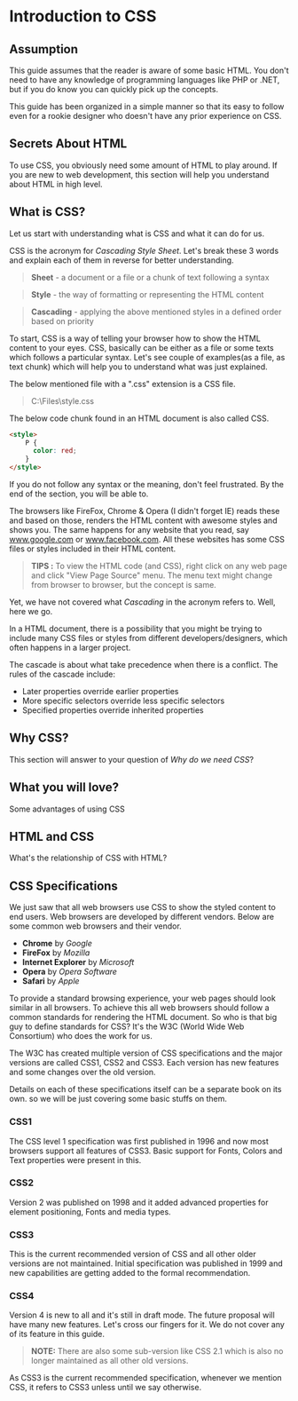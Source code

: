 Introduction to CSS
===================

Assumption
----------
This guide assumes that the reader is aware of some basic HTML. You don't need to have any knowledge of programming languages like PHP or .NET, but if you do know you can quickly pick up the concepts.

This guide has been organized in a simple manner so that its easy to follow even for a rookie designer who doesn't have any prior experience on CSS.

Secrets About HTML
------------------
To use CSS, you obviously need some amount of HTML to play around. If you are new to web development, this section will help you understand about HTML in high level.

What is CSS?
------------
Let us start with understanding what is CSS and what it can do for us.

CSS is the acronym for *Cascading Style Sheet*. Let's break these 3 words and explain each of them in reverse for better understanding.

> **Sheet** - a document or a file or a chunk of text following a syntax

> **Style** - the way of formatting or representing the HTML content

>**Cascading** - applying the above mentioned styles in a defined order based on priority

To start, CSS is a way of telling your browser how to show the HTML content to your eyes. CSS, basically can be either as a file or some texts which follows a particular syntax. Let's see couple of examples(as a file, as text chunk) which will help you to understand what was just explained. 

The below mentioned file with a ".css" extension is a CSS file.

> C:\Files\style.css

The below code chunk found in an HTML document is also called CSS.

```html
<style>
    P {
      color: red;
    }
</style>
```
If you do not follow any syntax or the meaning, don't feel frustrated. By the end of the section, you will be able to.

The browsers like FireFox, Chrome & Opera (I didn't forget IE) reads these and based on those, renders the HTML content with awesome styles and shows you. The same happens for any website that you read, say www.google.com or www.facebook.com. All these websites has some CSS files or styles included in their HTML content.

> **TIPS :** To view the HTML code (and CSS), right click on any web page and click "View Page Source" menu. The menu text might change from
> browser to browser, but the concept is same.

Yet, we have not covered what *Cascading* in the acronym refers to. Well, here we go.

In a HTML document, there is a possibility that you might be trying to include many CSS files or styles from different developers/designers, which often happens in a larger project.

The cascade is about what take precedence when there is a conflict. The rules of the cascade include:

- Later properties override earlier properties
- More specific selectors override less specific selectors
- Specified properties override inherited properties


Why CSS?
--------
This section will answer to your question of *Why do we need CSS*?

What you will love?
-------------------
Some advantages of using CSS

HTML and CSS
------------
What's the relationship of CSS with HTML?

CSS Specifications
------------------
We just saw  that all web browsers use CSS to show the styled content to end users. Web browsers are developed by different vendors. Below are some common web browsers and their vendor.

 - **Chrome** by *Google*
 - **FireFox** by *Mozilla*
 - **Internet Explorer** by *Microsoft*
 - **Opera** by *Opera Software*
 - **Safari** by *Apple*

To provide a standard browsing experience, your web pages should look similar in all browsers. To achieve this all web browsers should follow a common standards for rendering the HTML document. So who is that big guy to define standards for CSS? It's the W3C (World Wide Web Consortium) who does the work for us.

The W3C has created multiple version of CSS specifications and the major versions are called CSS1, CSS2 and CSS3. Each version has new features and some changes over the old version.

Details on each of these specifications itself can be a separate book on its own. so we will be just covering some basic stuffs on them.

### CSS1 ###
The CSS level 1 specification was first published in 1996 and now most browsers support all features of CSS3. Basic support for Fonts, Colors and Text properties were present in this.

### CSS2 ###
Version 2 was published on 1998 and it added advanced properties for element positioning, Fonts and media types.

### CSS3 ###
This is the current recommended version of CSS and all other older versions are not maintained. Initial specification was published in 1999 and new capabilities are getting added to the formal recommendation.

### CSS4 ###
Version 4 is new to all and it's still in draft mode. The future proposal will have many new features. Let's cross our fingers for it. We do not cover any of its feature in this guide.

> **NOTE:** There are also some sub-version like CSS 2.1 which is also no longer maintained as all other old versions.

As CSS3 is the current recommended specification, whenever we mention CSS, it refers to CSS3 unless until we say otherwise.

